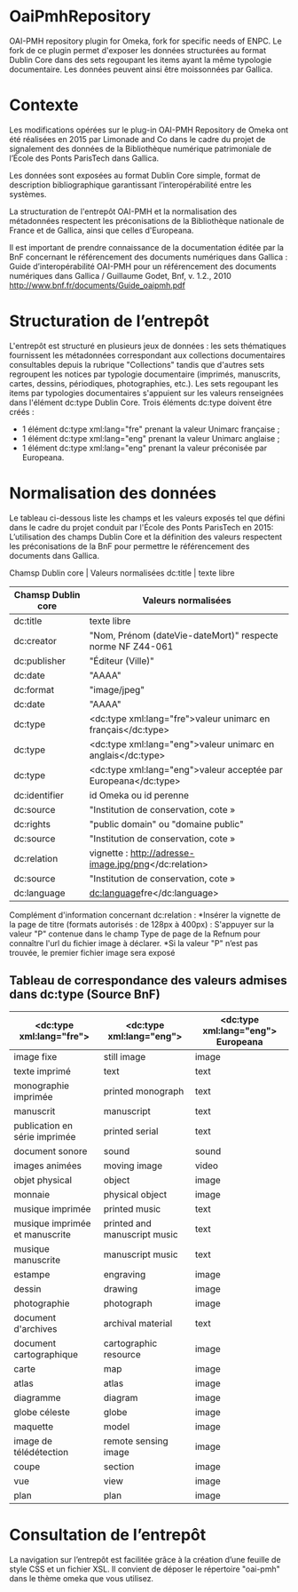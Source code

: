 # OaiPmhRepository
OAI-PMH repository plugin for Omeka, fork for specific needs of ENPC.
Le fork de ce plugin permet d'exposer les données structurées au format Dublin Core dans des sets regoupant les items ayant la même typologie documentaire. Les données peuvent ainsi être moissonnées par Gallica.

# Contexte
Les modifications opérées sur le plug-in OAI-PMH Repository de Omeka ont été réalisées en 2015 par Limonade and Co dans le cadre du projet de signalement des données de la Bibliothèque numérique patrimoniale de l’École des Ponts ParisTech dans Gallica.

Les données sont exposées au format Dublin Core simple, format de description bibliographique garantissant l’interopérabilité entre les systèmes.

La structuration de l'entrepôt OAI-PMH et la normalisation des métadonnées respectent les préconisations de la Bibliothèque nationale de France et de Gallica, ainsi que celles d'Europeana.

Il est important de prendre connaissance de la documentation éditée par la BnF concernant le référencement des documents numériques dans Gallica : Guide d’interopérabilité OAI-PMH pour un référencement des documents numériques dans Gallica / Guillaume Godet, Bnf, v. 1.2., 2010 http://www.bnf.fr/documents/Guide_oaipmh.pdf

# Structuration de l’entrepôt
L'entrepôt est structuré en plusieurs jeux de données : les sets thématiques fournissent les métadonnées correspondant aux collections documentaires consultables depuis la rubrique "Collections" tandis que d'autres sets regroupent les notices par typologie documentaire (imprimés, manuscrits, cartes, dessins, périodiques, photographies, etc.).
Les sets regoupant les items par typologies documentaires s'appuient sur les valeurs renseignées dans l'élément dc:type Dublin Core.
Trois éléments dc:type doivent être créés :
- 1 élément dc:type xml:lang="fre" prenant la valeur Unimarc française ;
- 1 élément dc:type xml:lang="eng" prenant la valeur Unimarc anglaise ;
- 1 élément dc:type xml:lang="eng" prenant la valeur préconisée par Europeana.

# Normalisation des données
Le tableau ci-dessous liste les champs et les valeurs exposés tel que défini dans le cadre du projet conduit par l'École des Ponts ParisTech en 2015: L’utilisation des champs Dublin Core et la définition des valeurs respectent les préconisations de la BnF pour permettre le référencement des documents dans Gallica.

Chamsp Dublin core | Valeurs normalisées
dc:title | texte libre

| Chamsp Dublin core    |    Valeurs normalisées                                            |
| --------------------- | ----------------------------------------------------------------- |
| dc:title              | texte libre                                                       |
| dc:creator            | "Nom, Prénom (dateVie-dateMort)" respecte norme NF Z44-061        |
| dc:publisher          |"Éditeur (Ville)"                                                  |
| dc:date	              |"AAAA"                                                             | 
| dc:format             |"image/jpeg"                                                       | 
| dc:date	              |"AAAA"                                                             | 
| dc:type	              |<dc:type xml:lang="fre">valeur unimarc en français</dc:type>       | 
| dc:type               |<dc:type xml:lang="eng">valeur unimarc en anglais</dc:type>        |                                          
| dc:type               |<dc:type xml:lang="eng">valeur acceptée par Europeana</dc:type>    | 
| dc:identifier	        |id Omeka ou id perenne                                             | 
| dc:source             |"Institution de conservation, cote »                               | 
| dc:rights             |"public domain" ou "domaine public"                                | 
| dc:source             |"Institution de conservation, cote »                               | 
| dc:relation           |<dc :relation>vignette : http://adresse-image.jpg/png</dc:relation>| 
| dc:source             |"Institution de conservation, cote »                               | 
| dc:language           |<dc:language>fre</dc:language>                                     | 

Complément d'information concernant dc:relation :
*Insérer la vignette de la page de titre (formats autorisés : de 128px à 400px) : S'appuyer sur la valeur "P" contenue dans le champ Type de page de la Refnum pour connaître l'url du fichier image à déclarer.
*Si la valeur "P" n’est pas trouvée, le premier fichier image sera exposé

Tableau de correspondance des valeurs admises dans dc:type (Source BnF)
-
| <dc:type xml:lang="fre">   |    <dc:type xml:lang="eng">   |<dc:type xml:lang="eng"> Europeana|
| -------------------------- | ----------------------------- |----------------------------------|
| image fixe              | still image |image                                                  |
| texte imprimé            | text      |text
| monographie imprimée         |printed monograph | text                                               |
| manuscrit	              |manuscript |text                                                             | 
| publication en série imprimée	| printed serial	|text                            | 
| document sonore |	sound |	sound |
| images animées |	moving image |	video |
| objet	physical | object |	image   |                                 
|monnaie |	physical object |	image |
| musique imprimée |	printed music |	text                                          | 
| musique imprimée et manuscrite	| printed and manuscript music |	text                         | 
| musique manuscrite |	manuscript music |	text                       | 
| estampe |	engraving |	image         |                 | 
| dessin |	drawing	| image| 
|photographie	| photograph	| image                           | 
| document d'archives	| archival material	| text     | 
|document cartographique	| cartographic resource |	image    | 
| carte |	map |	image    | 
| atlas	|atlas |	image  | 
| diagramme	|diagram |	image    | 
| globe céleste	| globe |image   | 
| maquette	| model	| image |
| image de télédétection	| remote sensing image |	image |
| coupe |	section |	image |
|vue	| view	| image|
|plan	| plan	| image|

# Consultation de l’entrepôt
La navigation sur l’entrepôt est facilitée grâce à la création d’une feuille de style CSS et un fichier XSL. Il convient de  déposer le répertoire "oai-pmh" dans le thème omeka que vous utilisez.
